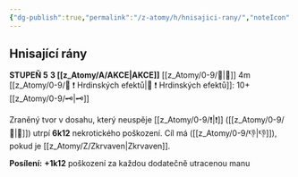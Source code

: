 ```yaml
---
{"dg-publish":true,"permalink":"/z-atomy/h/hnisajici-rany/","noteIcon":""}
---
```


## Hnisající rány
**STUPEŇ 5**
**3 [[z_Atomy/A/AKCE\|AKCE]]**
[[z_Atomy/0-9/👊\|👊]] 4m
[[z_Atomy/0-9/📶 ❗ Hrdinských efektů\|📶 ❗ Hrdinských efektů]]: 10+[[z_Atomy/0-9/🗝\|🗝]]

Zraněný tvor v dosahu, který neuspěje [[z_Atomy/0-9/❗\|❗]] ([[z_Atomy/0-9/💪\|💪]]) utrpí **6k12** nekrotického poškození.
Cíl má ([[z_Atomy/0-9/👎\|👎]]), pokud je [[z_Atomy/Z/Zkrvaven\|Zkrvaven]].

**Posílení:** **+1k12** poškození za každou dodatečně utracenou manu